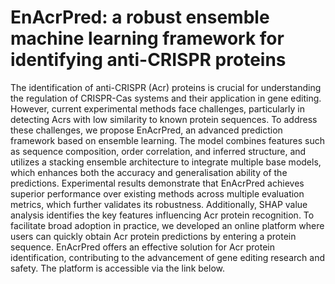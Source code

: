 # EnAcrPred: a robust ensemble machine learning framework for identifying anti-CRISPR proteins
The identification of anti-CRISPR (Acr) proteins is crucial for understanding the regulation of CRISPR-Cas systems and their application in gene editing. However, current experimental methods face challenges, particularly in detecting Acrs with low similarity to known protein sequences. To address these challenges, we propose EnAcrPred, an advanced prediction framework based on ensemble learning. The model combines features such as sequence composition, order correlation, and inferred structure, and utilizes a stacking ensemble architecture to integrate multiple base models, which enhances both the accuracy and generalisation ability of the predictions. Experimental results demonstrate that EnAcrPred achieves superior performance over existing methods across multiple evaluation metrics, which further validates its robustness. Additionally, SHAP value analysis identifies the key features influencing Acr protein recognition. To facilitate broad adoption in practice, we developed an online platform where users can quickly obtain Acr protein predictions by entering a protein sequence. EnAcrPred offers an effective solution for Acr protein identification, contributing to the advancement of gene editing research and safety. The platform is accessible via the link below.
